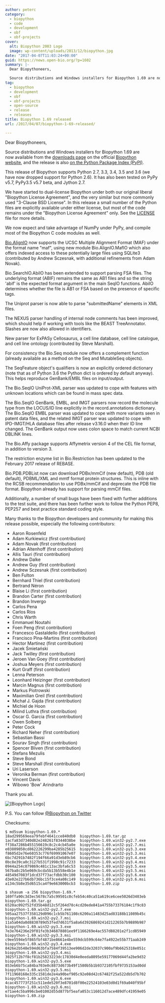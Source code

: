 ```yaml
---
author: peterc
category:
  - biopython
  - code
  - development
  - obf
  - obf-projects
cover:
  alt: Biopython 2003 Logo
  image: wp-content/uploads/2013/12/biopython.jpg
date: "2017-04-07T11:03:24+00:00"
guid: https://news.open-bio.org/?p=1602
summary: |-
  Dear Biopythoneers,

  Source distributions and Windows installers for Biopython 1.69 are now available from the [downloads page](http://biopython.org/wiki/Download) on the official [Biopython website](http://biopython.org/), and the release is also [on the Python Package Index (PyPI)](https://pypi.python.org/pypi/biopython/1.69).
tag:
  - biopython
  - development
  - obf
  - obf-projects
  - open-source
  - release
  - releases
title: Biopython 1.69 released
url: /2017/04/07/biopython-1-69-released/

---
```

Dear Biopythoneers,

Source distributions and Windows installers for Biopython 1.69 are now available from the [downloads page](http://biopython.org/wiki/Download) on the official [Biopython website](http://biopython.org/), and the release is also [on the Python Package Index (PyPI)](https://pypi.python.org/pypi/biopython/1.69).

This release of Biopython supports Python 2.7, 3.3, 3.4, 3.5 and 3.6 (we have now dropped support for Python 2.6). It has also been tested on PyPy v5.7, PyPy3.5 v5.7 beta, and Jython 2.7.

We have started to dual-license Biopython under both our original liberal "Biopython License Agreement", and the very similar but more commonly used "3-Clause BSD License". In this release a small number of the Python files are explicitly available under either license, but most of the code remains under the "Biopython License Agreement" only. See the [LICENSE](https://github.com/biopython/biopython/blob/master/LICENSE.rst) file for more details.

We now expect and take advantage of NumPy under PyPy, and compile most of the Biopython C code modules as well.

[Bio.AlignIO](http://biopython.org/wiki/AlignIO) now supports the UCSC Multiple Alignment Format (MAF) under the format name "maf", using new module Bio.AlignIO.MafIO which also offers indexed access to these potentially large files using SQLite3 (contributed by Andrew Sczesnak, with additional refinements from Adam Novak).

Bio.SearchIO.AbiIO has been extended to support parsing FSA files. The underlying format (ABIF) remains the same as AB1 files and so the string 'abif' is the expected format argument in the main SeqIO functions. AbiIO determines whether the file is AB1 or FSA based on the presence of specific tags.

The Uniprot parser is now able to parse "submittedName" elements in XML files.

The NEXUS parser handling of internal node comments has been improved, which should help if working with tools like the BEAST TreeAnnotator. Slashes are now also allowed in identifiers.

New parser for ExPASy Cellosaurus, a cell line database, cell line catalogue, and cell line ontology (contributed by Steve Marshall).

For consistency the Bio.Seq module now offers a complement function (already available as a method on the Seq and MutableSeq objects).

The SeqFeature object's qualifiers is now an explicitly ordered dictionary (note that as of Python 3.6 the Python dict is ordered by default anyway). This helps reproduce GenBank/EMBL files on input/output.

The Bio.SeqIO UniProt-XML parser was updated to cope with features with unknown locations which can be found in mass spec data.

The Bio.SeqIO GenBank, EMBL, and IMGT parsers now record the molecule type from the LOCUS/ID line explicitly in the record.annotations dictionary. The Bio.SeqIO EMBL parser was updated to cope with more variants seen in patent data files, and the related IMGT parser was updated to cope with IPD-IMGT/HLA database files after release v3.16.0 when their ID line changed. The GenBank output now uses colon space to match current NCBI DBLINK lines.

The Bio.Affy package supports Affymetrix version 4 of the CEL file format, in addition to version 3.

The restriction enzyme list in Bio.Restriction has been updated to the February 2017 release of REBASE.

Bio.PDB.PDBList now can download PDBx/mmCif (new default), PDB (old default), PDBML/XML and mmtf format protein structures. This is inline with the RCSB recommendation to use PDBx/mmCif and deprecate the PDB file format. Biopython already has support for parsing mmCif files.

Additionally, a number of small bugs have been fixed with further additions to the test suite, and there has been further work to follow the Python PEP8, PEP257 and best practice standard coding style.

Many thanks to the Biopython developers and community for making this release possible, especially the following contributors:

- Aaron Rosenfeld
- Adam Kurkiewicz (first contribution)
- Adam Novak (first contribution)
- Adrian Altenhoff (first contribution)
- Allis Tauri (first contribution)
- Andrew Dalke
- Andrew Guy (first contribution)
- Andrew Sczesnak (first contribution)
- Ben Fulton
- Bernhard Thiel (first contribution)
- Bertrand Néron
- Blaise Li (first contribution)
- Brandon Carter (first contribution)
- Brandon Invergo
- Carlos Pena
- Carlos Ríos
- Chris Warth
- Emmanuel Noutahi
- Foen Peng (first contribution)
- Francesco Gastaldello (first contribution)
- Francisco Pina-Martins (first contribution)
- Hector Martinez (first contribution)
- Jacek Śmietański
- Jack Twilley (first contribution)
- Jeroen Van Goey (first contribution)
- Joshua Meyers (first contribution)
- Kurt Graff (first contribution)
- Lenna Peterson
- Leonhard Heizinger (first contribution)
- Marcin Magnus (first contribution)
- Markus Piotrowski
- Maximilian Greil (first contribution)
- Michał J. Gajda (first contribution)
- Michiel de Hoon
- Milind Luthra (first contribution)
- Oscar G. Garcia (first contribution)
- Owen Solberg
- Peter Cock
- Richard Neher (first contribution)
- Sebastian Bassi
- Sourav Singh (first contribution)
- Spencer Bliven (first contribution)
- Stefans Mezulis
- Steve Bond
- Steve Marshall (first contribution)
- Uri Laserson
- Veronika Berman (first contribution)
- Vincent Davis
- Wibowo 'Bow' Arindrarto

Thank you all.

![[Biopython Logo]](https://news.open-bio.org/wp-content/uploads/2013/12/biopython-300x84.jpg)

P.S. You can follow [@Biopython on Twitter](https://twitter.com/Biopython)

Checksums:

```
$ md5sum biopython-1.69.*
18ad299569eea79febf4641cce840db0  biopython-1.69.tar.gz
1acfa83d7340d82e248261f8344038be  biopython-1.69.win32-py2.7.exe
ff38a7286b455156619c8c2c4cb45a0e  biopython-1.69.win32-py2.7.msi
e03809050cd862226299ba4285b25615  biopython-1.69.win32-py3.3.exe
f8605d2e76e60353c776f69991067e07  biopython-1.69.win32-py3.3.msi
6bc7d291b7482f194f66a91d3eb89cb6  biopython-1.69.win32-py3.4.exe
0bc8e39ca0c3127b531f1998c91c7233  biopython-1.69.win32-py3.4.msi
0944a254c079869c481c13ac3bfa6c53  biopython-1.69.win32-py3.5.exe
567ba8c2b5e069cbcda5b13b558e4b1e  biopython-1.69.win32-py3.5.msi
48549d7083f1dcd37f73acfdbb30c100  biopython-1.69.win32-py3.6.exe
d3e02e227b6db736bc15f3ce4a08c149  biopython-1.69.win32-py3.6.msi
a134c5b8e35d6515ca4f9e663000bcb3  biopython-1.69.zip
```

```
$ shasum -a 256 biopython-1.69.*
169ffa90c3d3ec5678c7a5c99501c0cfeb54c40ca51a619ce6cee5026d3403eb  biopython-1.69.tar.gz
6520ac092f52fd35b48d12c5f264d78c4cd20ede841a4755b73376184c1f9c83  biopython-1.69.win32-py2.7.exe
505aa27537f358129d096c1cb5b761108c6200a11483d25ad83188b11089b45c  biopython-1.69.win32-py2.7.msi
11a5a04da0d8830789d53fed7d631f5a8a6d3926869241d212265b7b9889b987  biopython-1.69.win32-py3.3.exe
7e3e764236e29f01fe3b346878801ee9f1166269e4ac557d88201e2f1cd85949  biopython-1.69.win32-py3.3.msi
c9ee5594e5f865fbf4871be8661e4be559dcb599c64e7fa4922e55b771aab249  biopython-1.69.win32-py3.4.exe
8426e2b548e594d63bfa7584f39513ee906d2de32037c900af9b6625318e051c  biopython-1.69.win32-py3.4.msi
3025f12b7f8cf81b25823223dc17830d4e0eeda8095e59177069d44fa2be9d32  biopython-1.69.win32-py3.5.exe
853eb6b75ca84ba703e0c8873d673b49f1580b5b1b9372105fbf9735153ad0dd  biopython-1.69.win32-py3.5.msi
7f11960168e335c1581de2e4a90bef905c92e08d42c67482f25a522db5d7b702  biopython-1.69.win32-py3.6.exe
4cac457773f251c511ede520f3e8701d8f00e22524103e03d0d1f69a040f95bf  biopython-1.69.win32-py3.6.msi
e71ae4c5ba996cbe01002d55d877bf5eafa053c116012d7ace489dfc41959e05  biopython-1.69.zip
```
